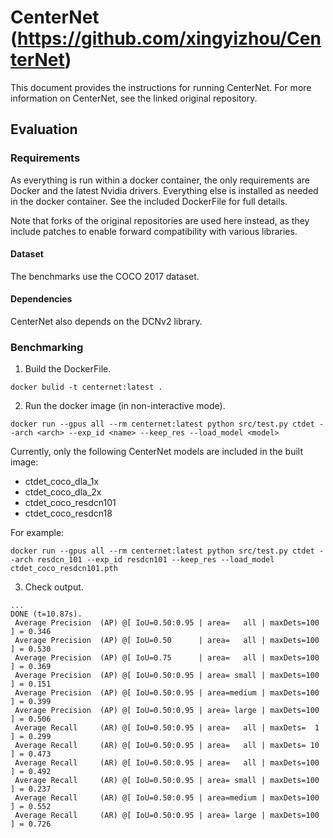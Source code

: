 # CenterNet (https://github.com/xingyizhou/CenterNet)
This document provides the instructions for running CenterNet.
For more information on CenterNet, see the linked original repository.

## Evaluation

### Requirements
As everything is run within a docker container, the only requirements are Docker and the latest Nvidia drivers. Everything else is installed as needed in the docker container. See the included DockerFile for full details.

Note that forks of the original repositories are used here instead, as they include patches to enable forward compatibility with various libraries.

#### Dataset
The benchmarks use the COCO 2017 dataset.

#### Dependencies
CenterNet also depends on the DCNv2 library.

### Benchmarking
1. Build the DockerFile.
```
docker bulid -t centernet:latest .
```

2. Run the docker image (in non-interactive mode).
```
docker run --gpus all --rm centernet:latest python src/test.py ctdet --arch <arch> --exp_id <name> --keep_res --load_model <model>
```

Currently, only the following CenterNet models are included in the built image:
 - ctdet_coco_dla_1x
 - ctdet_coco_dla_2x
 - ctdet_coco_resdcn101
 - ctdet_coco_resdcn18

For example:
```
docker run --gpus all --rm centernet:latest python src/test.py ctdet --arch resdcn_101 --exp_id resdcn101 --keep_res --load_model ctdet_coco_resdcn101.pth
```

3. Check output.
```
...
DONE (t=10.87s).
 Average Precision  (AP) @[ IoU=0.50:0.95 | area=   all | maxDets=100 ] = 0.346
 Average Precision  (AP) @[ IoU=0.50      | area=   all | maxDets=100 ] = 0.530
 Average Precision  (AP) @[ IoU=0.75      | area=   all | maxDets=100 ] = 0.369
 Average Precision  (AP) @[ IoU=0.50:0.95 | area= small | maxDets=100 ] = 0.151
 Average Precision  (AP) @[ IoU=0.50:0.95 | area=medium | maxDets=100 ] = 0.399
 Average Precision  (AP) @[ IoU=0.50:0.95 | area= large | maxDets=100 ] = 0.506
 Average Recall     (AR) @[ IoU=0.50:0.95 | area=   all | maxDets=  1 ] = 0.299
 Average Recall     (AR) @[ IoU=0.50:0.95 | area=   all | maxDets= 10 ] = 0.473
 Average Recall     (AR) @[ IoU=0.50:0.95 | area=   all | maxDets=100 ] = 0.492
 Average Recall     (AR) @[ IoU=0.50:0.95 | area= small | maxDets=100 ] = 0.237
 Average Recall     (AR) @[ IoU=0.50:0.95 | area=medium | maxDets=100 ] = 0.552
 Average Recall     (AR) @[ IoU=0.50:0.95 | area= large | maxDets=100 ] = 0.726
```
